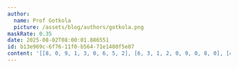```yaml
---
author:
  name: Prof Gotkola
  picture: /assets/blog/authors/gotkola.png
maskRate: 0.35
date: 2025-08-02T08:00:01.886551
id: b13e969c-6f76-11f0-b564-71e1480f5e87
content: '[[8, 0, 9, 1, 3, 0, 6, 5, 2], [6, 3, 1, 2, 0, 9, 0, 8, 0], [4, 0, 5, 0, 0, 6, 0, 1, 0], [3, 5, 0, 9, 1, 2, 7, 6, 4], [7, 6, 0, 8, 4, 3, 5, 9, 1], [0, 1, 4, 6, 0, 5, 0, 0, 0], [0, 8, 3, 0, 9, 7, 0, 2, 0], [0, 4, 0, 5, 2, 0, 0, 7, 0], [2, 9, 7, 3, 6, 1, 8, 0, 0]]'
---
```

